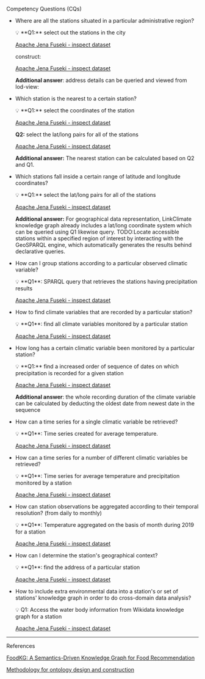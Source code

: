 Competency Questions (CQs)

- Where are all the stations situated in a particular administrative region?
    
    <aside>
    💡 **Q1:** select out the stations in the city
    
    [Apache Jena Fuseki - inspect dataset](http://jresearch.ucd.ie/kg/dataset.html?tab=query&ds=/climate#query=BASE+%3Chttp%3A%2F%2Fjresearch.ucd.ie%2Fclimate-kg%2F%3E%0APREFIX+ca-p%3A+%3Chttp%3A%2F%2Fjresearch.ucd.ie%2Fclimate-kg%2Fca%2Fproperty%2F%3E%0APREFIX+sosa%3A+%3Chttp%3A%2F%2Fwww.w3.org%2Fns%2Fsosa%2F%3E%0A%0A%0ASELECT+%3Faddress+%3Fcity+%3Fcounty+WHERE+%7B+%0A++%3Cresource%2Fstation%2FGHCND%3AEI000003953%3E++ca-p%3AhasAddress++%3Faddress+.%0A++OPTIONAL+%7B%3Faddress+ca-p%3Acity+%3Fcity+.%7D%0A++OPTIONAL+%7B%3Faddress+ca-p%3Acounty+%3Fcounty+.%7D%0A%7D%0A%0A+++++++++++++++++++++++%0A+)
    
    construct:
    
    [Apache Jena Fuseki - inspect dataset](http://jresearch.ucd.ie/kg/dataset.html?tab=query&ds=/climate#query=BASE+%3Chttp%3A%2F%2Fjresearch.ucd.ie%2Fclimate-kg%2F%3E%0APREFIX+ca-p%3A+%3Chttp%3A%2F%2Fjresearch.ucd.ie%2Fclimate-kg%2Fca%2Fproperty%2F%3E%0APREFIX+sosa%3A+%3Chttp%3A%2F%2Fwww.w3.org%2Fns%2Fsosa%2F%3E%0A%0A%0A%23CONSTRUCT+%3Faddress+%3Fcity+%3Fcounty+%0ACONSTRUCT+%7B+%0A++%3Cresource%2Fstation%2FGHCND%3AEI000003953%3E++ca-p%3AhasAddress++%3Faddress+.%0A++%3Faddress+ca-p%3Acity+%3Fcity+.%0A++%3Faddress+ca-p%3Acounty+%3Fcounty+.%0A%7D+%0A%0AWHERE+%7B+%0A++%3Cresource%2Fstation%2FGHCND%3AEI000003953%3E++ca-p%3AhasAddress++%3Faddress+.%0A++OPTIONAL+%7B%3Faddress+ca-p%3Acity+%3Fcity+.%7D%0A++OPTIONAL+%7B%3Faddress+ca-p%3Acounty+%3Fcounty+.%7D%0A%7D%0A%0A+++++++++++++++++++++++%0A+)
    
    **Additional answer**: address details can be queried and viewed from lod-view:
    
    [](http://jresearch.ucd.ie/climate-kg/resource/address/GHCND:EI000003953)
    
    </aside>
    

- Which station is the nearest to a certain station?
    
    <aside>
    💡 **Q1:** select the coordinates of the station
    
    [Apache Jena Fuseki - inspect dataset](http://jresearch.ucd.ie/kg/dataset.html?tab=query&ds=/climate#query=BASE+%3Chttp%3A%2F%2Fjresearch.ucd.ie%2Fclimate-kg%2F%3E%0APREFIX+w3geo%3A+%3Chttp%3A%2F%2Fwww.w3.org%2F2003%2F01%2Fgeo%2Fwgs84_pos%23%3E%0A%0A%0A%0ASELECT+%3Flat+%3Flong+WHERE+%7B+%0A++%3Cresource%2Fstation%2FGHCND%3AEI000003953%3E++w3geo%3Alat+%3Flat%3B%0A++++++++++++++++++++++++++++++++++++++++w3geo%3Along+%3Flong+.%0A%7D%0A%0A+++++++++++++++++++++++%0A+)
    
    **Q2:** select the lat/long pairs for all of the stations
    
    [Apache Jena Fuseki - inspect dataset](http://jresearch.ucd.ie/kg/dataset.html?tab=query&ds=/climate#query=BASE+%3Chttp%3A%2F%2Fjresearch.ucd.ie%2Fclimate-kg%2F%3E%0APREFIX+w3geo%3A+%3Chttp%3A%2F%2Fwww.w3.org%2F2003%2F01%2Fgeo%2Fwgs84_pos%23%3E%0A%0A%0A%0ASELECT+%3Fsensors+%3Flat+%3Flong+WHERE+%7B+%0A++%3Fsensors+w3geo%3Alat+%3Flat%3B%0A+++++++++++w3geo%3Along+%3Flong+.++++++++++++++++++++++++++++++++++++%0A%7D%0A%0A+++++++++++++++++++++++%0A+)
    
    **Additional answer:** The nearest station can be calculated based on Q2 and Q1.
    
    </aside>
    
     
    
- Which stations fall inside a certain range of latitude and longitude coordinates?
    
    <aside>
    💡 **Q1:** select the lat/long pairs for all of the stations
    
    [Apache Jena Fuseki - inspect dataset](http://jresearch.ucd.ie/kg/dataset.html?tab=query&ds=/climate#query=BASE+%3Chttp%3A%2F%2Fjresearch.ucd.ie%2Fclimate-kg%2F%3E%0APREFIX+w3geo%3A+%3Chttp%3A%2F%2Fwww.w3.org%2F2003%2F01%2Fgeo%2Fwgs84_pos%23%3E%0A%0A%0A%0ASELECT+%3Fsensors+%3Flat+%3Flong+WHERE+%7B+%0A++%3Fsensors+w3geo%3Alat+%3Flat%3B%0A+++++++++++w3geo%3Along+%3Flong+.++++++++++++++++++++++++++++++++++++%0A%7D%0A%0A+++++++++++++++++++++++%0A+)
    
    **Additional answer:** For geographical data representation, LinkClimate knowledge graph already includes a lat/long coordinate system which can be queried using Q1 likewise query. TODO:Locate accessible stations within a specified region of interest by interacting with the GeoSPARQL engine, which automatically generates the results behind declarative queries.
    
    </aside>
    

- How can I group stations according to a particular observed climatic variable?
    
    <aside>
    💡 **Q1**: SPARQL query that retrieves the stations having precipitation results
    
    [Apache Jena Fuseki - inspect dataset](http://jresearch.ucd.ie/kg/dataset.html?tab=query&ds=/climate#query=BASE+%3Chttp%3A%2F%2Fjresearch.ucd.ie%2Fclimate-kg%2F%3E%0APREFIX+w3geo%3A+%3Chttp%3A%2F%2Fwww.w3.org%2F2003%2F01%2Fgeo%2Fwgs84_pos%23%3E%0APREFIX+sosa%3A+%3Chttp%3A%2F%2Fwww.w3.org%2Fns%2Fsosa%2F%3E%0A%0ASELECT+DISTINCT+%3Fsensor+WHERE+%7B+%0A++%3Fobs+%3Cca%2Fproperty%2FsourceStation%3E+%3Fsensor+%3B%0A+++++++sosa%3AhasResult%2F%3Cca%2Fproperty%2FwithDataType%3E+%3Cresource%2Fdatatype%2FPRCP%3E+.%0A%7D%0A+++++++++++++++++++++++%0A+)
    
    </aside>
    

- How to find climate variables that are recorded by a particular station?
    
    <aside>
    💡 **Q1**: find all climate variables monitored by a particular station
    
    [Apache Jena Fuseki - inspect dataset](http://jresearch.ucd.ie/kg/dataset.html?tab=query&ds=/climate#query=BASE+%3Chttp%3A%2F%2Fjresearch.ucd.ie%2Fclimate-kg%2F%3E%0APREFIX+w3geo%3A+%3Chttp%3A%2F%2Fwww.w3.org%2F2003%2F01%2Fgeo%2Fwgs84_pos%23%3E%0APREFIX+sosa%3A+%3Chttp%3A%2F%2Fwww.w3.org%2Fns%2Fsosa%2F%3E%0A%0ASELECT+DISTINCT+%3Fclimate_variable+WHERE+%7B+%0A++%3Fobs+%3Cca%2Fproperty%2FsourceStation%3E+%3Cresource%2Fstation%2FGHCND%3AEI000003969%3E+%3B%0A+++++++sosa%3AhasResult%2F%3Cca%2Fproperty%2FwithDataType%3E+%3Fclimate_variable%0A%7D%0A+++++++++++++++++++++++%0A+)
    
    </aside>
    

- How long has a certain climatic variable been monitored by a particular station?
    
    <aside>
    💡 **Q1:** find a increased order of sequence of dates on which precipitation is recorded for a given station
    
    [Apache Jena Fuseki - inspect dataset](http://jresearch.ucd.ie/kg/dataset.html?tab=query&ds=/climate#query=BASE+%3Chttp%3A%2F%2Fjresearch.ucd.ie%2Fclimate-kg%2F%3E%0APREFIX+sosa%3A+%3Chttp%3A%2F%2Fwww.w3.org%2Fns%2Fsosa%2F%3E%0A%0ASELECT+DISTINCT+%3Fdate+WHERE+%7B+%0A++%3Fobs+%3Cca%2Fproperty%2FsourceStation%3E+%3Cresource%2Fstation%2FGHCND%3AEI000003969%3E+%3B%0A+++++++sosa%3AresultTime+%3Fdate+%3B%0A+++++++sosa%3AhasResult%2F%3Cca%2Fproperty%2FwithDataType%3E+%3Cresource%2Fdatatype%2FPRCP%3E+.%0A%7D%0A+++++++++++++++++++++++%0A+)
    
    **Additional answer**: the whole recording duration of the climate variable can be calculated by deducting the oldest date from newest date in the sequence
    
    </aside>
    

- How can a time series for a single climatic variable be retrieved?
    
    <aside>
    💡 **Q1**: Time series created for average temperature.
    
    [Apache Jena Fuseki - inspect dataset](http://jresearch.ucd.ie/kg/dataset.html?tab=query&ds=/climate#query=BASE+%3Chttp%3A%2F%2Fjresearch.ucd.ie%2Fclimate-kg%2F%3E%0APREFIX+sosa%3A+%3Chttp%3A%2F%2Fwww.w3.org%2Fns%2Fsosa%2F%3E%0A%0ASELECT+%3Fvalue+%3Fdate+WHERE+%7B+%0A++%3Fobs+%3Cca%2Fproperty%2FsourceStation%3E+%3Cresource%2Fstation%2FGHCND%3AEI000003969%3E+%3B%0A+++++++sosa%3AhasSimpleResult+%3Fvalue%3B%0A+++++++sosa%3AresultTime+%3Fdate+%3B%0A++%09+++sosa%3AhasResult%2F%3Cca%2Fproperty%2FwithDataType%3E+%3Cresource%2Fdatatype%2FTAVG%3E+.%0A%7D%0A%0ALIMIT+400%0A+++++++++++++++++++++++%0A+)
    
    </aside>
    

- How can a time series for a number of different climatic variables be retrieved?
    
    <aside>
    💡 **Q1**: Time series for average temperature and precipitation monitored by a station
    
    [Apache Jena Fuseki - inspect dataset](http://jresearch.ucd.ie/kg/dataset.html?tab=query&ds=/climate#query=BASE+%3Chttp%3A%2F%2Fjresearch.ucd.ie%2Fclimate-kg%2F%3E%0APREFIX+sosa%3A+%3Chttp%3A%2F%2Fwww.w3.org%2Fns%2Fsosa%2F%3E%0A%0ASELECT+%3Fprcp+%3Ftavg+%3Fdate+WHERE+%7B+%0A++%3Fobs_t+%3Cca%2Fproperty%2FsourceStation%3E+%3Cresource%2Fstation%2FGHCND%3AEI000003969%3E+%3B%0A+++++++sosa%3AhasSimpleResult+%3Ftavg%3B%0A+++++++sosa%3AresultTime+%3Fdate+%3B%0A++%09+++sosa%3AhasResult%2F%3Cca%2Fproperty%2FwithDataType%3E+%3Cresource%2Fdatatype%2FTAVG%3E+.%0A++%7B%0A++++SELECT+%3Fprcp+%3Fdate+WHERE+%7B%0A++++++%3Fobs_p+%3Cca%2Fproperty%2FsourceStation%3E+%3Cresource%2Fstation%2FGHCND%3AEI000003969%3E+%3B%0A+++++++++++++sosa%3AhasSimpleResult+%3Fprcp%3B%0A+++++++%09+++++sosa%3AresultTime+%3Fdate+%3B%0A++%09+++++++++sosa%3AhasResult%2F%3Cca%2Fproperty%2FwithDataType%3E+%3Cresource%2Fdatatype%2FPRCP%3E+.++++++++++++%0A++++%7DLIMIT+400%0A++%7D%0A%7DLIMIT+400%0A+++++++++++++++++++++++%0A+)
    
    </aside>
    

- How can station observations be aggregated according to their temporal resolution? (from daily to monthly)
    
    <aside>
    💡 **Q1**:  Temperature aggregated on the basis of month during 2019 for a station
    
    [Apache Jena Fuseki - inspect dataset](http://jresearch.ucd.ie/kg/dataset.html?tab=query&ds=/climate#query=BASE+%3Chttp%3A%2F%2Fjresearch.ucd.ie%2Fclimate-kg%2F%3E%0APREFIX+sosa%3A+%3Chttp%3A%2F%2Fwww.w3.org%2Fns%2Fsosa%2F%3E%0A%0ASELECT+(AVG(%3Fval)+as+%3Favg_val)+%3Fmonth+WHERE+%7B+%0A++%3Fobs+%3Cca%2Fproperty%2FsourceStation%3E+%3Cresource%2Fstation%2FGHCND%3AEI000003969%3E+%3B%0A+++++++sosa%3AhasSimpleResult+%3Fval%3B%0A+++++++sosa%3AresultTime+%3Fdate+%3B%0A++%09+++sosa%3AhasResult%2F%3Cca%2Fproperty%2FwithDataType%3E+%3Cresource%2Fdatatype%2FTAVG%3E+.%0A++BIND+(MONTH(%3Fdate)+AS+%3Fmonth)%0A++FILTER+(YEAR(%3Fdate)%3D2019)%0A++%0A%7D%0AGROUP+BY+%3Fmonth%0A+++++++++++++++++++++++%0A+)
    
    </aside>
    

- How can I determine the station's geographical context?
    
    <aside>
    💡 **Q1**: find the address of a particular station
    
    [Apache Jena Fuseki - inspect dataset](http://jresearch.ucd.ie/kg/dataset.html?tab=query&ds=/climate#query=BASE+%3Chttp%3A%2F%2Fjresearch.ucd.ie%2Fclimate-kg%2F%3E%0APREFIX+ca-p%3A+%3Chttp%3A%2F%2Fjresearch.ucd.ie%2Fclimate-kg%2Fca%2Fproperty%2F%3E%0A%0A%0ASELECT+%3Faddress+WHERE+%7B+%0A++%3Cresource%2Fstation%2FGHCND%3AEI000003953%3E++ca-p%3AhasAddress++%3Faddress+.%0A%7D%0A%0A+++++++++++++++++++++++%0A+)
    
    </aside>
    

- How to include extra environmental data into a station's or set of stations' knowledge graph in order to do cross-domain data analysis?
    
    <aside>
    💡 Q1: Access the water body information from Wikidata knowledge graph for a station
    
    [Apache Jena Fuseki - inspect dataset](http://jresearch.ucd.ie/kg/dataset.html?tab=query&ds=/climate#query=BASE+%3Chttp%3A%2F%2Fjresearch.ucd.ie%2Fclimate-kg%2F%3E%0APREFIX+ca_property%3A+%3Chttp%3A%2F%2Fjresearch.ucd.ie%2Fclimate-kg%2Fca%2Fproperty%2F%3E%0APREFIX+wdt%3A+%3Chttp%3A%2F%2Fwww.wikidata.org%2Fprop%2Fdirect%2F%3E%0A%0ASELECT+%3Fsta+%3Fwb%0AWHERE%7B%0A++%3Fsta+a+%3Cca%2Fclass%2FStation%3E+%3B%0A+++++++ca_property%3AhasAddress+%3Faddr+.%0A++%3Faddr+ca_property%3Acounty+%7C+ca_property%3Acity+%3Floc+.%0A++%3Floc+ca_property%3AreferenceTags%2Fca_property%3Awikidata+%3Fwd+.%0A++SERVICE+%3Chttps%3A%2F%2Fquery.wikidata.org%2Fsparql%3E+%7B%0A++%3Fwd+wdt%3AP206+%3Fwb+.%0A++%7D%0A%7D%0A%0A+++++++++++++++++++++++%0A+)
    
    </aside>
    

---

References

[FoodKG: A Semantics-Driven Knowledge Graph for Food Recommendation](https://paperpile.com/shared/d4uHzX)

[Methodology for ontology design and construction](http://www.scielo.org.mx/scielo.php?pid=S0186-10422019000500015&script=sci_arttext)
